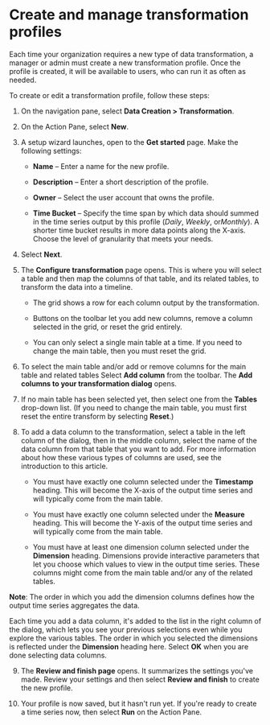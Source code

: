 ﻿# Create and manage transformation profiles

Each time your organization requires a new type of data transformation, a manager or admin must create a new transformation profile. Once the profile is created, it will be available to users, who can run it as often as needed.

To create or edit a transformation profile, follow these steps:

1.  On the navigation pane, select **Data Creation &gt; Transformation**.

2.  On the Action Pane, select **New**.

3.  A setup wizard launches, open to the **Get started** page. Make the following settings:

    - **Name** – Enter a name for the new profile.

    - **Description** – Enter a short description of the profile.

    - **Owner** – Select the user account that owns the profile.

    - **Time Bucket** – Specify the time span by which data should summed in the time series output by this profile (*Daily*, *Weekly*, or*Monthly*). A shorter time bucket results in more data points along the X-axis. Choose the level of granularity that meets your needs.

4.  Select **Next**.

5.  The **Configure transformation** page opens. This is where you will select a table and then map the columns of that table, and its related tables, to transform the data into a timeline.

    -   The grid shows a row for each column output by the transformation.

    -   Buttons on the toolbar let you add new columns, remove a column selected in the grid, or reset the grid entirely.

    -   You can only select a single main table at a time. If you need to change the main table, then you must reset the grid.

6.  To select the main table and/or add or remove columns for the main table and related tables Select **Add column** from the toolbar. The **Add columns to your transformation dialog** opens.

7.  If no main table has been selected yet, then select one from the **Tables** drop-down list. (If you need to change the main table, you must first reset the entire transform by selecting **Reset**.)

8.  To add a data column to the transformation, select a table in the left column of the dialog, then in the middle column, select the name of the data column from that table that you want to add. For more information about how these various types of columns are used, see the introduction to this article.

    -   You must have exactly one column selected under the **Timestamp** heading. This will become the X-axis of the output time series and will typically come from the main table.

    -   You must have exactly one column selected under the **Measure** heading. This will become the Y-axis of the output time series and will typically come from the main table.

    -   You must have at least one dimension column selected under the **Dimension** heading. Dimensions provide interactive parameters that let you choose which values to view in the output time series. These columns might come from the main table and/or any of the related tables.

**Note**: The order in which you add the dimension columns defines how the output time series aggregates the data.

Each time you add a data column, it's added to the list in the right column of the dialog, which lets you see your previous selections even while you explore the various tables. The order in which you selected the dimensions is reflected under the **Dimension** heading here. Select **OK** when you are done selecting data columns.

9.  The **Review and finish page** opens. It summarizes the settings you've made. Review your settings and then select **Review and finish** to create the new profile.

10. Your profile is now saved, but it hasn't run yet. If you're ready to create a time series now, then select **Run** on the Action Pane.

